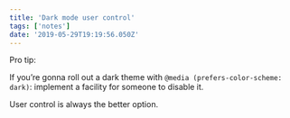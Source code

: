 ```yaml
---
title: 'Dark mode user control'
tags: ['notes'] 
date: '2019-05-29T19:19:56.050Z'
---
```

Pro tip:

If you’re gonna roll out a dark theme with `@media (prefers-color-scheme: dark)`: implement a facility for someone to disable it. 

User control is always the better option. 

